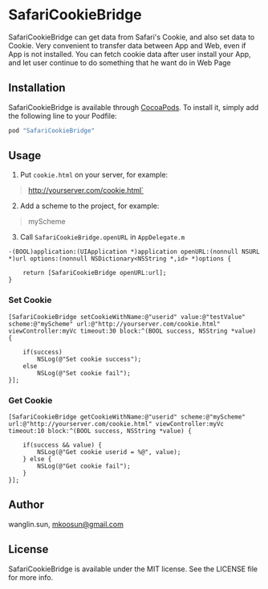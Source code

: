 # SafariCookieBridge
SafariCookieBridge can get data from Safari's Cookie, and also set data to Cookie. Very convenient to transfer data between App and Web, even if App is not installed. You can fetch cookie data after user install your App, and let user continue to do something that he want do in Web Page

## Installation

SafariCookieBridge is available through [CocoaPods](http://cocoapods.org). To install
it, simply add the following line to your Podfile:

```ruby
pod "SafariCookieBridge"
```

## Usage

1. Put `cookie.html` on your server, for example: 
> http://yourserver.com/cookie.html`

2. Add a scheme to the project, for example: 
> myScheme

3. Call `SafariCookieBridge.openURL` in `AppDelegate.m`

```
-(BOOL)application:(UIApplication *)application openURL:(nonnull NSURL *)url options:(nonnull NSDictionary<NSString *,id> *)options {
    
    return [SafariCookieBridge openURL:url];
}
```

### Set Cookie
```
[SafariCookieBridge setCookieWithName:@"userid" value:@"testValue" scheme:@"myScheme" url:@"http://yourserver.com/cookie.html" viewController:myVc timeout:30 block:^(BOOL success, NSString *value) {
   
    if(success)
        NSLog(@"Set cookie success");
    else
        NSLog(@"Set cookie fail");
}];

```

### Get Cookie
```
[SafariCookieBridge getCookieWithName:@"userid" scheme:@"myScheme" url:@"http://yourserver.com/cookie.html" viewController:myVc timeout:10 block:^(BOOL success, NSString *value) {
    
    if(success && value) {
        NSLog(@"Get cookie userid = %@", value);
    } else {
        NSLog(@"Get cookie fail");
    }
}];
```

## Author

wanglin.sun, mkoosun@gmail.com

## License

SafariCookieBridge is available under the MIT license. See the LICENSE file for more info.
